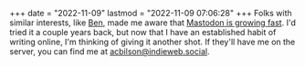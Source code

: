 +++
date = "2022-11-09"
lastmod = "2022-11-09 07:06:28"
+++
Folks with similar interests, like [Ben](https://werd.io), made me aware that [Mastodon is growing fast](https://thespinoff.co.nz/internet/07-11-2022/why-is-everyone-leaving-twitter-for-mastodon). I'd tried it a couple years back, but now that I have an established habit of writing online, I'm thinking of giving it another shot. If they'll have me on the server, you can find me at acbilson@indieweb.social.
